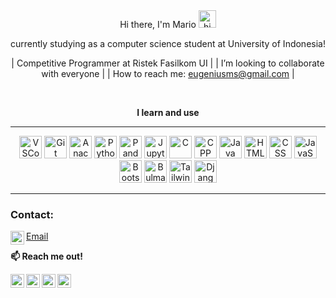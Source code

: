 <div align="center">
   Hi there, I'm Mario <img src="https://user-images.githubusercontent.com/1303154/88677602-1635ba80-d120-11ea-84d8-d263ba5fc3c0.gif" width="28px" alt="hi">
   
<br>
   
   currently studying as a computer science student at University of Indonesia!
   
</div>

<div align="center">
   
| Competitive Programmer at Ristek Fasilkom UI |
| I’m looking to collaborate with everyone |
| How to reach me: eugeniusms@gmail.com |
   
</div>

<br>

<div align="center">

**I learn and use**
   
---
   
</div>

<p align="center">
<img alt="VSCode" width="36px" src="https://cdn.jsdelivr.net/gh/devicons/devicon/icons/visualstudio/visualstudio-plain.svg" />   
<img alt="Git" width="36px" src="https://cdn.jsdelivr.net/gh/devicons/devicon/icons/git/git-original.svg" />

<img alt="Anaconda" width="36px" src="https://cdn.jsdelivr.net/gh/devicons/devicon/icons/anaconda/anaconda-original.svg" />
<img alt="Python" width="36px" src="https://cdn.jsdelivr.net/gh/devicons/devicon/icons/python/python-original.svg" /> 
<img alt="Pandas" width="36px" src="https://cdn.jsdelivr.net/gh/devicons/devicon/icons/pandas/pandas-original.svg" />    
<img alt="Jupyter" width="36px" src="https://cdn.jsdelivr.net/gh/devicons/devicon/icons/jupyter/jupyter-original.svg" />

<img alt="C" width="36px" src="https://cdn.jsdelivr.net/gh/devicons/devicon/icons/c/c-original.svg" />       
<img alt="CPP" width="36px" src="https://cdn.jsdelivr.net/gh/devicons/devicon/icons/cplusplus/cplusplus-original.svg" />          
<img alt="Java" width="36px" src="https://cdn.jsdelivr.net/gh/devicons/devicon/icons/java/java-original.svg" />
          
<img alt="HTML" width="36px" src="https://cdn.jsdelivr.net/gh/devicons/devicon/icons/html5/html5-original.svg" />          
<img alt="CSS" width="36px" src="https://cdn.jsdelivr.net/gh/devicons/devicon/icons/css3/css3-original.svg" />          
<img alt="JavaScript" width="36px" src="https://cdn.jsdelivr.net/gh/devicons/devicon/icons/javascript/javascript-original.svg" />
<img alt="Bootstrap" width="36px" src="https://cdn.jsdelivr.net/gh/devicons/devicon/icons/bootstrap/bootstrap-original.svg" />          
<img alt="Bulma" width="36px" src="https://cdn.jsdelivr.net/gh/devicons/devicon/icons/bulma/bulma-plain.svg" />
<img alt="Tailwind" width="36px" src="https://cdn.jsdelivr.net/gh/devicons/devicon/icons/tailwindcss/tailwindcss-plain.svg" />          
<img alt="Django" width="36px" src="https://cdn.jsdelivr.net/gh/devicons/devicon/icons/django/django-plain.svg" />
</p>

---

### Contact:


[<img align="left" alt="eugeniusms | Email" width="22px" src="https://cdn2.iconfinder.com/data/icons/social-media-2259/512/gmail-256.png" /><p style="color:gold;">Email</p>][email] 

**📫 Reach me out!**

[<img align="left" alt="eugeniusms | LinkedIn" width="22px" src="https://cdn2.iconfinder.com/data/icons/social-media-2285/512/1_Linkedin_unofficial_colored_svg-128.png" />][linkedin]
[<img align="left" alt="eugeniusms | Twitter" width="22px" src="https://cdn2.iconfinder.com/data/icons/social-media-2285/512/1_Twitter3_colored_svg-512.png" />][twitter]
[<img align="left" alt="eugeniusms | Instagram" width="22px" src="https://cdn2.iconfinder.com/data/icons/social-media-2285/512/1_Instagram_colored_svg_1-128.png" />][instagram]
[<img align="left" alt="eugeniusms | Blog" width="22px" src="https://cdn1.iconfinder.com/data/icons/logotypes/32/wordpress-256.png" />][blog]

[python]: https://camo.githubusercontent.com/a71f1a20d58a3506dd5f32dcb31461bd5102a0bd33dbf49db9195c589eaca8d7/68747470733a2f2f696d672e736869656c64732e696f2f62616467652f707974686f6e2532302d2532333134333534432e7376673f267374796c653d666f722d7468652d6261646765266c6f676f3d707974686f6e266c6f676f436f6c6f723d7768697465
[cpp]:
https://camo.githubusercontent.com/22adfb1d85bcb2de22efe8036b9ba680ccf43a8303ce921c934b994607400754/68747470733a2f2f696d672e736869656c64732e696f2f62616467652f632b2b2d2532333030353939432e7376673f267374796c653d666f722d7468652d6261646765266c6f676f3d63253242253242266f676f436f6c6f723d7768697465

[email]: mailto:eugeniusms@gmail.com
[linkedin]: https://www.linkedin.com/in/eugenius-mario-s
[twitter]: https://twitter.com/eugenius_ms
[instagram]: https://instagram.com/eugeniusmario
[blog]: https://mariojournalnnote.wordpress.com
